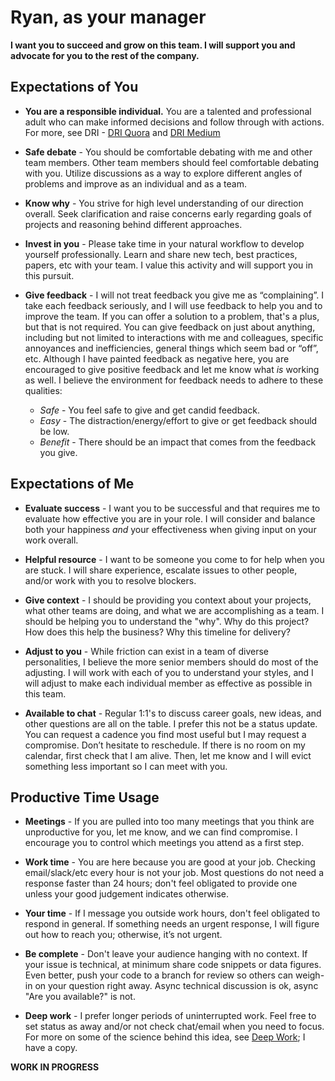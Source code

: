 # Ryan, as your manager
__I want you to succeed and grow on this team. I will support you and advocate for you to the rest of the company.__

## Expectations of You
* __You are a responsible individual.__ You are a talented and professional adult who can make informed decisions and follow through with actions. For more, see DRI - [DRI Quora](https://www.quora.com/How-well-does-Apples-Directly-Responsible-Individual-DRI-model-work-in-practice) and [DRI Medium](https://medium.com/@mmamet/directly-responsible-individuals-f5009f465da4)

* __Safe debate__ - You should be comfortable debating with me and other team members. Other team members should feel comfortable debating with you. Utilize discussions as a way to explore different angles of problems and improve as an individual and as a team.

* __Know why__ - You strive for high level understanding of our direction overall. Seek clarification and raise concerns early regarding goals of projects and reasoning behind different approaches.

* __Invest in you__ - Please take time in your natural workflow to develop yourself professionally. Learn and share new tech, best practices, papers, etc with your team. I value this activity and will support you in this pursuit.

* __Give feedback__ - I will not treat feedback you give me as “complaining”. I take each feedback seriously, and I will use feedback to help you and to improve the team. If you can offer a solution to a problem, that's a plus, but that is not required. You can give feedback on just about anything, including but not limited to interactions with me and colleagues, specific annoyances and inefficiencies, general things which seem bad or “off”, etc. Although I have painted feedback as negative here, you are encouraged to give positive feedback and let me know what _is_ working as well. I believe the environment for feedback needs to adhere to these qualities:
  * _Safe_ - You feel safe to give and get candid feedback.
  * _Easy_ - The distraction/energy/effort to give or get feedback should be low.
  * _Benefit_ - There should be an impact that comes from the feedback you give.

## Expectations of Me
* __Evaluate success__ - I want you to be successful and that requires me to evaluate how effective you are in your role. I will consider and balance both your happiness _and_ your effectiveness when giving input on your work overall.

* __Helpful resource__ - I want to be someone you come to for help when you are stuck. I will share experience, escalate issues to other people, and/or work with you to resolve blockers.

* __Give context__ - I should be providing you context about your projects, what other teams are doing, and what we are accomplishing as a team. I should be helping you to understand the "why". Why do this project? How does this help the business? Why this timeline for delivery?

* __Adjust to you__ - While friction can exist in a team of diverse personalities, I believe the more senior members should do most of the adjusting. I will work with each of you to understand your styles, and I will adjust to make each individual member as effective as possible in this team.

* __Available to chat__ - Regular 1:1's to discuss career goals, new ideas, and other questions are all on the table. I prefer this not be a status update. You can request a cadence you find most useful but I may request a compromise. Don’t hesitate to reschedule. If there is no room on my calendar, first check that I am alive. Then, let me know and I will evict something less important so I can meet with you.

## Productive Time Usage
* __Meetings__ - If you are pulled into too many meetings that you think are unproductive for you, let me know, and we can find compromise. I encourage you to control which meetings you attend as a first step.

* __Work time__ - You are here because you are good at your job. Checking email/slack/etc every hour is not your job. Most questions do not need a response faster than 24 hours; don't feel obligated to provide one unless your good judgement indicates otherwise.

* __Your time__ - If I message you outside work hours, don't feel obligated to respond in general. If something needs an urgent response, I will figure out how to reach you; otherwise, it’s not urgent.

* __Be complete__ - Don't leave your audience hanging with no context. If your issue is technical, at minimum share code snippets or data figures. Even better, push your code to a branch for review so others can weigh-in on your question right away. Async technical discussion is ok, async "Are you available?" is not.

* __Deep work__ - I prefer longer periods of uninterrupted work. Feel free to set status as away and/or not check chat/email when you need to focus. For more on some of the science behind this idea, see [Deep Work](http://calnewport.com/books/deep-work/); I have a copy.


__WORK IN PROGRESS__

